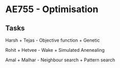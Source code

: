 # AE755 - Optimisation

## Tasks

Harsh + Tejas - Objective function + Genetic

Rohit + Hetvee - Wake + Simulated Anenealing

Amal + Malhar - Neighbour search + Pattern search

